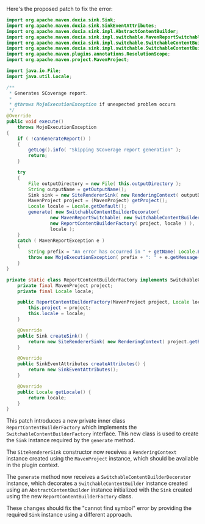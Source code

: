 Here's the proposed patch to fix the error:

```java
import org.apache.maven.doxia.sink.Sink;
import org.apache.maven.doxia.sink.SinkEventAttributes;
import org.apache.maven.doxia.sink.impl.AbstractContentBuilder;
import org.apache.maven.doxia.sink.impl.switchable.MavenReportSwitchable;
import org.apache.maven.doxia.sink.impl.switchable.SwitchableContentBuilder;
import org.apache.maven.doxia.sink.impl.switchable.SwitchableContentBuilderDecorator;
import org.apache.maven.plugins.annotations.ResolutionScope;
import org.apache.maven.project.MavenProject;

import java.io.File;
import java.util.Locale;

/**
 * Generates SCoverage report.
 * 
 * @throws MojoExecutionException if unexpected problem occurs
 */
@Override
public void execute()
    throws MojoExecutionException
{
    if ( !canGenerateReport() )
    {
        getLog().info( "Skipping SCoverage report generation" );
        return;
    }

    try
    {
        File outputDirectory = new File( this.outputDirectory );
        String outputName = getOutputName();
        Sink sink = new SiteRendererSink( new RenderingContext( outputDirectory, outputName + ".html" ) );
        MavenProject project = (MavenProject) getProject();
        Locale locale = Locale.getDefault();
        generate( new SwitchableContentBuilderDecorator(
                new MavenReportSwitchable( new SwitchableContentBuilder( new AbstractContentBuilder( sink ) ) ),
                new ReportContentBuilderFactory( project, locale ) ),
                locale );
    }
    catch ( MavenReportException e )
    {
        String prefix = "An error has occurred in " + getName( Locale.ENGLISH ) + " report generation";
        throw new MojoExecutionException( prefix + ": " + e.getMessage(), e );
    }
}

private static class ReportContentBuilderFactory implements SwitchableContentBuilderFactory {
    private final MavenProject project;
    private final Locale locale;

    public ReportContentBuilderFactory(MavenProject project, Locale locale) {
        this.project = project;
        this.locale = locale;
    }

    @Override
    public Sink createSink() {
        return new SiteRendererSink( new RenderingContext( project.getBuild().getDirectory(), "index.html" ) );
    }

    @Override
    public SinkEventAttributes createAttributes() {
        return new SinkEventAttributes();
    }

    @Override
    public Locale getLocale() {
        return locale;
    }
}
```

This patch introduces a new private inner class `ReportContentBuilderFactory` which implements the `SwitchableContentBuilderFactory` interface. This new class is used to create the `Sink` instance required by the `generate` method.

The `SiteRendererSink` constructor now receives a `RenderingContext` instance created using the `MavenProject` instance, which should be available in the plugin context.

The `generate` method now receives a `SwitchableContentBuilderDecorator` instance, which decorates a `SwitchableContentBuilder` instance created using an `AbstractContentBuilder` instance initialized with the `Sink` created using the new `ReportContentBuilderFactory` class.

These changes should fix the "cannot find symbol" error by providing the required `Sink` instance using a different approach.